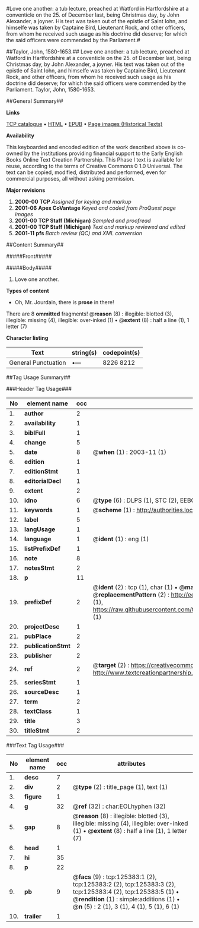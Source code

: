 #Love one another: a tub lecture, preached at Watford in Hartfordshire at a conventicle on the 25. of December last, being Christmas day, by John Alexander, a joyner. His text was taken out of the epistle of Saint Iohn, and himselfe was taken by Captaine Bird, Lieutenant Rock, and other officers, from whom he received such usage as his doctrine did deserve; for which the said officers were commended by the Parliament.#

##Taylor, John, 1580-1653.##
Love one another: a tub lecture, preached at Watford in Hartfordshire at a conventicle on the 25. of December last, being Christmas day, by John Alexander, a joyner. His text was taken out of the epistle of Saint Iohn, and himselfe was taken by Captaine Bird, Lieutenant Rock, and other officers, from whom he received such usage as his doctrine did deserve; for which the said officers were commended by the Parliament.
Taylor, John, 1580-1653.

##General Summary##

**Links**

[TCP catalogue](http://www.ota.ox.ac.uk/tcp/)  • 
[HTML](http://tei.it.ox.ac.uk/tcp/Texts-HTML/free/A64/A64178.html)  • 
[EPUB](http://tei.it.ox.ac.uk/tcp/Texts-EPUB/free/A64/A64178.epub) • 
[Page images (Historical Texts)](https://data.historicaltexts.jisc.ac.uk/view?pubId=eebo-99872936e&pageId=eebo-99872936e-125383-1)

**Availability**

This keyboarded and encoded edition of the
	       work described above is co-owned by the institutions
	       providing financial support to the Early English Books
	       Online Text Creation Partnership. This Phase I text is
	       available for reuse, according to the terms of Creative
	       Commons 0 1.0 Universal. The text can be copied,
	       modified, distributed and performed, even for
	       commercial purposes, all without asking permission.

**Major revisions**

1. __2000-00__ __TCP__ *Assigned for keying and markup*
1. __2001-06__ __Apex CoVantage__ *Keyed and coded from ProQuest page images*
1. __2001-00__ __TCP Staff (Michigan)__ *Sampled and proofread*
1. __2001-00__ __TCP Staff (Michigan)__ *Text and markup reviewed and edited*
1. __2001-11__ __pfs__ *Batch review (QC) and XML conversion*

##Content Summary##

#####Front#####

#####Body#####

1. Love one another.

**Types of content**

  * Oh, Mr. Jourdain, there is **prose** in there!

There are 8 **ommitted** fragments! 
 @__reason__ (8) : illegible: blotted (3), illegible: missing (4), illegible: over-inked (1)  •  @__extent__ (8) : half a line (1), 1 letter (7)

**Character listing**


|Text|string(s)|codepoint(s)|
|---|---|---|
|General Punctuation|•—|8226 8212|

##Tag Usage Summary##

###Header Tag Usage###

|No|element name|occ|attributes|
|---|---|---|---|
|1.|__author__|2||
|2.|__availability__|1||
|3.|__biblFull__|1||
|4.|__change__|5||
|5.|__date__|8| @__when__ (1) : 2003-11 (1)|
|6.|__edition__|1||
|7.|__editionStmt__|1||
|8.|__editorialDecl__|1||
|9.|__extent__|2||
|10.|__idno__|6| @__type__ (6) : DLPS (1), STC (2), EEBO-CITATION (1), PROQUEST (1), VID (1)|
|11.|__keywords__|1| @__scheme__ (1) : http://authorities.loc.gov/ (1)|
|12.|__label__|5||
|13.|__langUsage__|1||
|14.|__language__|1| @__ident__ (1) : eng (1)|
|15.|__listPrefixDef__|1||
|16.|__note__|8||
|17.|__notesStmt__|2||
|18.|__p__|11||
|19.|__prefixDef__|2| @__ident__ (2) : tcp (1), char (1)  •  @__matchPattern__ (2) : ([0-9\-]+):([0-9IVX]+) (1), (.+) (1)  •  @__replacementPattern__ (2) : http://eebo.chadwyck.com/downloadtiff?vid=$1&page=$2 (1), https://raw.githubusercontent.com/textcreationpartnership/Texts/master/tcpchars.xml#$1 (1)|
|20.|__projectDesc__|1||
|21.|__pubPlace__|2||
|22.|__publicationStmt__|2||
|23.|__publisher__|2||
|24.|__ref__|2| @__target__ (2) : https://creativecommons.org/publicdomain/zero/1.0/ (1), http://www.textcreationpartnership.org/docs/. (1)|
|25.|__seriesStmt__|1||
|26.|__sourceDesc__|1||
|27.|__term__|2||
|28.|__textClass__|1||
|29.|__title__|3||
|30.|__titleStmt__|2||


###Text Tag Usage###

|No|element name|occ|attributes|
|---|---|---|---|
|1.|__desc__|7||
|2.|__div__|2| @__type__ (2) : title_page (1), text (1)|
|3.|__figure__|1||
|4.|__g__|32| @__ref__ (32) : char:EOLhyphen (32)|
|5.|__gap__|8| @__reason__ (8) : illegible: blotted (3), illegible: missing (4), illegible: over-inked (1)  •  @__extent__ (8) : half a line (1), 1 letter (7)|
|6.|__head__|1||
|7.|__hi__|35||
|8.|__p__|22||
|9.|__pb__|9| @__facs__ (9) : tcp:125383:1 (2), tcp:125383:2 (2), tcp:125383:3 (2), tcp:125383:4 (2), tcp:125383:5 (1)  •  @__rendition__ (1) : simple:additions (1)  •  @__n__ (5) : 2 (1), 3 (1), 4 (1), 5 (1), 6 (1)|
|10.|__trailer__|1||
